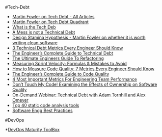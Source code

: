 #Tech-Debt
* [Martin Fowler on Tech Debt - All Articles](https://martinfowler.com/tags/technical%20debt.html)
* [Martin Fowler on Tech Debt Quadrant](https://martinfowler.com/bliki/TechnicalDebtQuadrant.html)
* [What is the Tech Deb](https://sdtimes.com/agile/you-manage-your-financial-debt-what-about-your-tech-debt/)
* [A Mess is not a Technical Debt](https://sites.google.com/site/unclebobconsultingllc/a-mess-is-not-a-technical-debt)
* [Design Stamina Hypothesis - Martin Fowler on whether it is worth writing clean software](https://martinfowler.com/bliki/DesignStaminaHypothesis.html)
* [3 Technical Debt Metrics Every Engineer Should Know](https://www.stepsize.com/blog/use-research-from-industry-leaders-to-measure-technical-debt)
* [The Engineer’s Complete Guide to Technical Debt](https://www.stepsize.com/blog/the-engineers-complete-guide-to-code-quality)
* [The Ultimate Engineers Guide To Refactoring](https://www.stepsize.com/blog/the-ultimate-engineers-guide-to-refactoring)
* [Measuring Sprint Velocity: Formulas & Mistakes to Avoid](https://www.stepsize.com/blog/measuring-sprint-velocity-formulas-mistakes-to-avoid)
* [How to Measure Code Quality: 7 Metrics Every Engineer Should Know](https://www.stepsize.com/blog/how-to-measure-code-quality-7-metrics-every-engineer-should-know)
* [The Engineer’s Complete Guide to Code Quality](https://www.stepsize.com/blog/the-engineers-complete-guide-to-code-quality)
* [4 Most Important Metrics For Engineering Team Performance](https://www.stepsize.com/blog/3-most-important-metrics-for-engineering-team-performance)
* [Don’t Touch My Code! Examining the Effects of Ownership on Software Quality](https://www.microsoft.com/en-us/research/wp-content/uploads/2016/02/bird2011dtm.pdf)
* [On-Demand Webinar: Technical Debt with Adam Tornhill and Alex Omeyer](https://www.stepsize.com/blog/ask-me-anything-technical-debt)
* [Top 40 static code analysis tools](https://www.softwaretestinghelp.com/tools/top-40-static-code-analysis-tools/)
* [Software Engg Best Practices](https://medium.com/agileinsider/software-engineering-best-practices-that-high-performing-teams-follow-10c186b3c7a4)


#DevOps

*[DevOps Maturity ToolBox](https://symphony-solutions.com/wp-content/uploads/sites/5/2022/09/img_3-2-scaled.jpeg)
